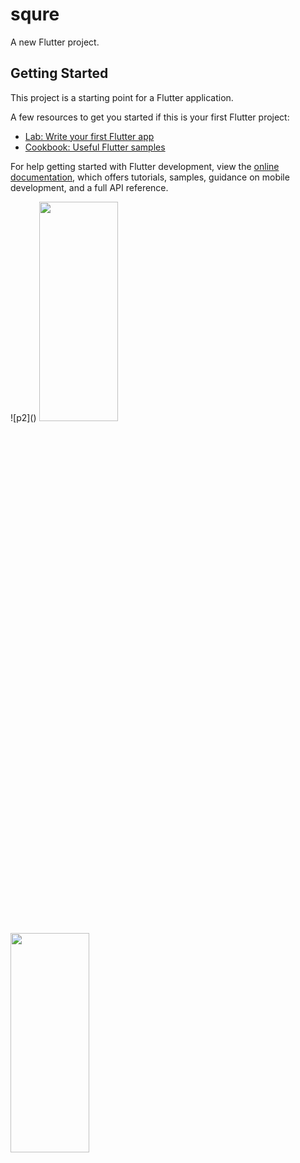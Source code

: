 # squre

A new Flutter project.

## Getting Started

This project is a starting point for a Flutter application.

A few resources to get you started if this is your first Flutter project:

- [Lab: Write your first Flutter app](https://docs.flutter.dev/get-started/codelab)
- [Cookbook: Useful Flutter samples](https://docs.flutter.dev/cookbook)

For help getting started with Flutter development, view the
[online documentation](https://docs.flutter.dev/), which offers tutorials,
samples, guidance on mobile development, and a full API reference.


<p>![p2]()

  <img src="https://user-images.githubusercontent.com/119835333/216566858-346c6da9-9bf4-418f-ba2a-1f7256cfaedf.PNG" height="30%" width="50%">
   <img src="https://user-images.githubusercontent.com/119835333/216567482-bb4537aa-5aef-4074-857d-dc86e80a196f.PNG"height="30%" width="50%">
</p>
